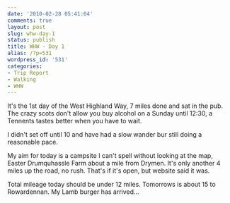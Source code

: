 ```yaml
---
date: '2010-02-28 05:41:04'
comments: true
layout: post
slug: whw-day-1
status: publish
title: WHW - Day 1
alias: /?p=531
wordpress_id: '531'
categories:
- Trip Report
- Walking
- WHW
---
```


It's the 1st day of the West Highland Way, 7 miles done and sat in the pub. The crazy scots don't allow you buy alcohol on a Sunday until 12:30, a Tennents tastes better when you have to wait.  

I didn't set off until 10 and have had a slow wander bur still doing a reasonable pace.  
<!-- more -->
My aim for today is a campsite I can't spell without looking at the map, Easter Drumquhassle Farm about a mile from Drymen. It's only another 4 miles up the road, no rush. That's if it's open, but website said it was. 

Total mileage today should be under 12 miles. Tomorrows is about 15 to Rowardennan. My Lamb burger has arrived...
